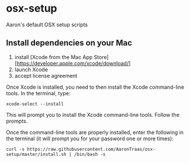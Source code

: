 # osx-setup
Aaron's default OSX setup scripts

## Install dependencies on your Mac

1. install [Xcode from the Mac App Store][https://developer.apple.com/xcode/download/]
2. launch Xcode
3. accept license agreement

Once Xcode is installed, you need to then install the Xcode command-line tools.
In the terminal, type:

```
xcode-select --install
```

This will prompt you to install the Xcode command-line tools. Follow the
prompts.

Once the command-line tools are properly installed, enter the following in the
terminal (it will prompt you for your password one or more times):

```
curl -s https://raw.githubusercontent.com/AaronTraas/osx-setup/master/install.sh | /bin/bash -s
```

